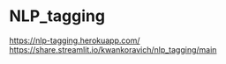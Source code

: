 # NLP_tagging
https://nlp-tagging.herokuapp.com/
https://share.streamlit.io/kwankoravich/nlp_tagging/main
